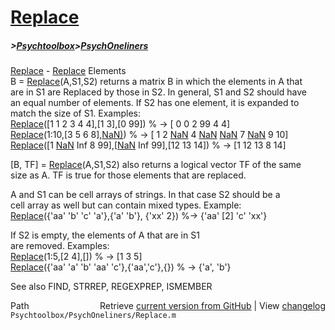 # [Replace](Replace)
##### >[Psychtoolbox](Psychtoolbox)>[PsychOneliners](PsychOneliners)

[Replace](Replace) - [Replace](Replace) Elements  
  B = [Replace](Replace)(A,S1,S2) returns a matrix B in which the elements in A that   
  are in S1 are Replaced by those in S2. In general, S1 and S2 should have  
  an equal number of elements. If S2 has one element, it is expanded to  
  match the size of S1. Examples:  
     [Replace](Replace)([1 1 2 3 4 4],[1 3],[0 99]) % -\>  [ 0 0 2 99 4 4]  
     [Replace](Replace)(1:10,[3 5 6 8],[NaN)](NaN)) % -\>  [ 1 2 [NaN](NaN) 4 [NaN](NaN) [NaN](NaN) 7 [NaN](NaN) 9 10]  
     [Replace](Replace)([1 [NaN](NaN) Inf 8 99],[[NaN](NaN) Inf 99],[12 13 14]) % -\> [1 12 13 8 14]  
  
  [B, TF] = [Replace](Replace)(A,S1,S2) also returns a logical vector TF of the same  
  size as A. TF is true for those elements that are replaced.  
  
  A and S1 can be cell arrays of strings. In that case S2 should be a  
  cell array as well but can contain mixed types. Example:  
     [Replace](Replace)({'aa' 'b' 'c' 'a'},{'a' 'b'}, {'xx' 2}) %-\> {'aa' [2] 'c' 'xx'}  
  
  If S2 is empty, the elements of A that are in S1  
  are removed. Examples:  
     [Replace](Replace)(1:5,[2 4],[]) % -\> [1 3 5]  
     [Replace](Replace)({'aa' 'a' 'b' 'aa' 'c'},{'aa','c'},{}) % -\> {'a', 'b'}  
  
  See also FIND, STRREP, REGEXPREP, ISMEMBER  




<div class="code_header" style="text-align:right;">
  <span style="float:left;">Path&nbsp;&nbsp;</span> <span class="counter">Retrieve <a href=
  "https://raw.github.com/Psychtoolbox-3/Psychtoolbox-3/beta/Psychtoolbox/PsychOneliners/Replace.m">current version from GitHub</a> | View <a href=
  "https://github.com/Psychtoolbox-3/Psychtoolbox-3/commits/beta/Psychtoolbox/PsychOneliners/Replace.m">changelog</a></span>
</div>
<div class="code">
  <code>Psychtoolbox/PsychOneliners/Replace.m</code>
</div>

